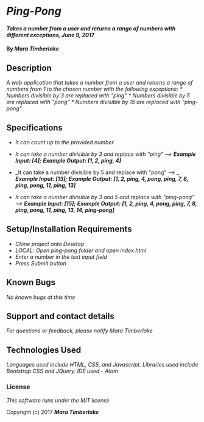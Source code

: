 # _Ping-Pong_

#### _Takes a number from a user and returns a range of numbers with different exceptions, June 9, 2017_

#### By _**Mara Timberlake**_

## Description

_A web application that takes a number from a user and returns a range of numbers from 1 to the chosen number with the following exceptions:_
_* Numbers divisible by 3 are replaced with "ping"_
_* Numbers divisible by 5 are replaced with "pong"_
_* Numbers divisible by 15 are replaced with "ping-pong"_

## Specifications

* _It can count up to the provided number_
* _It can take a number divisible by 3 and replace with "ping" -->_
_**Example Input: [4];**_
_**Example Output: [1, 2, ping, 4]**_

* _It can take a number divisible by 5 and replace with "pong" --> _
_**Example Input: [13];**_
_**Example Output: [1, 2, ping, 4, pong, ping, 7, 8, ping, pong, 11, ping, 13]**_

* _It can take a number divisible by 3 and 5 and replace with "ping-pong" -->_
_**Example Input: [15];**_
_**Example Output: [1, 2, ping, 4, pong, ping, 7, 8, ping, pong, 11, ping, 13, 14, ping-pong]**_

## Setup/Installation Requirements

* _Clone project onto Desktop_
* _LOCAL: Open ping-pong folder and open index.html_
* _Enter a number in the text input field_
* _Press Submit button_

## Known Bugs

_No known bugs at this time_

## Support and contact details

_For questions or feedback, please notify Mara Timberlake_

## Technologies Used

_Languages used include HTML, CSS, and Javascript. Libraries used include Bootstrap CSS and JQuery. IDE used - Atom_

### License

*This software runs under the MIT license*

Copyright (c) 2017 **_Mara Timberlake_**
